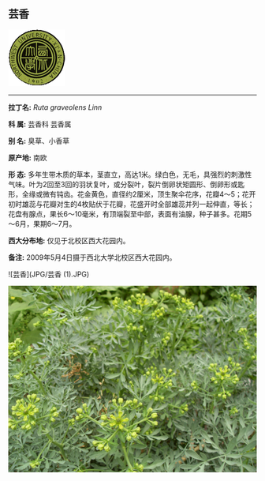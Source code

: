## 芸香

![西北大学校园网络植物志](JPG/nwu.gif)

---

**拉丁名:**  _Ruta graveolens Linn_

**科 属:** 芸香科 芸香属

**别 名:** 臭草、小香草

**原产地:** 南欧

**形  态:** 多年生带木质的草本，茎直立，高达1米。绿白色，无毛，具强烈的刺激性气味。叶为2回至3回的羽状复叶，或分裂叶，裂片倒卵状矩圆形、倒卵形或匙形，全缘或微有钝齿。花金黄色，直径约2厘米，顶生聚伞花序，花瓣4～5；花开初时雄蕊与花瓣对生的4枚贴伏于花瓣，花盛开时全部雄蕊并列一起伸直，等长；花盘有腺点，果长6～10毫米，有顶端裂至中部，表面有油腺，种子甚多。花期5～6月，果期6～7月。

**西大分布地:** 仅见于北校区西大花园内。

**备注:** 2009年5月4日摄于西北大学北校区西大花园内。

![芸香](JPG/芸香 (1).JPG) 

![芸香](JPG/芸香.JPG) 

